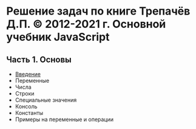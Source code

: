 # **Решение задач по книге Трепачёв Д.П. © 2012-2021 г. Основной учебник JavaScript**

## Часть 1. Основы

* [Введение](http://sabaka.net)
* Переменные
* Числа
* Строки
* Специальные значения
* Консоль
* Константы
* Примеры на переменные и операции